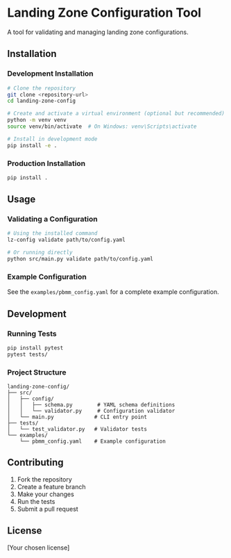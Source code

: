 # Landing Zone Configuration Tool

A tool for validating and managing landing zone configurations.

## Installation

### Development Installation
```bash
# Clone the repository
git clone <repository-url>
cd landing-zone-config

# Create and activate a virtual environment (optional but recommended)
python -m venv venv
source venv/bin/activate  # On Windows: venv\Scripts\activate

# Install in development mode
pip install -e .
```

### Production Installation
```bash
pip install .
```

## Usage

### Validating a Configuration
```bash
# Using the installed command
lz-config validate path/to/config.yaml

# Or running directly
python src/main.py validate path/to/config.yaml
```

### Example Configuration
See the `examples/pbmm_config.yaml` for a complete example configuration.

## Development

### Running Tests
```bash
pip install pytest
pytest tests/
```

### Project Structure
```
landing-zone-config/
├── src/
│   ├── config/
│   │   ├── schema.py        # YAML schema definitions
│   │   └── validator.py     # Configuration validator
│   └── main.py             # CLI entry point
├── tests/
│   └── test_validator.py   # Validator tests
└── examples/
    └── pbmm_config.yaml    # Example configuration
```

## Contributing
1. Fork the repository
2. Create a feature branch
3. Make your changes
4. Run the tests
5. Submit a pull request

## License
[Your chosen license] 